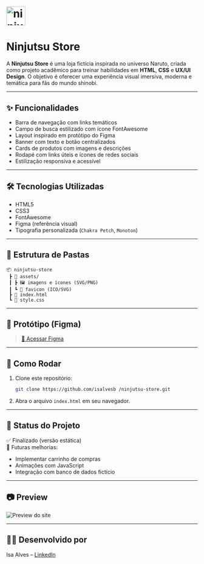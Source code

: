 # <img width="50" height="50" alt="ninjutsu-store-logo" src="https://github.com/user-attachments/assets/11a384f9-ad36-410c-a3d1-31ff76bb2bac" /><h1>Ninjutsu Store</h1>

A **Ninjutsu Store** é uma loja fictícia inspirada no universo Naruto, criada como projeto acadêmico para treinar habilidades em **HTML**, **CSS** e **UX/UI Design**. O objetivo é oferecer uma experiência visual imersiva, moderna e temática para fãs do mundo shinobi.

---

## ✨ Funcionalidades

- Barra de navegação com links temáticos
- Campo de busca estilizado com ícone FontAwesome
- Layout inspirado em protótipo do Figma
- Banner com texto e botão centralizados
- Cards de produtos com imagens e descrições
- Rodapé com links úteis e ícones de redes sociais
- Estilização responsiva e acessível

---

## 🛠️ Tecnologias Utilizadas

- HTML5
- CSS3
- FontAwesome
- Figma (referência visual)
- Tipografia personalizada (`Chakra Petch`, `Monoton`)

---

## 📁 Estrutura de Pastas

```
📦 ninjutsu-store
 ┣ 📁 assets/
 ┃ ┣ 🖼️ imagens e ícones (SVG/PNG)
 ┃ ┗ 🎯 favicon (ICO/SVG)
 ┣ 📄 index.html
 ┗ 🎨 style.css
```

---

## 🎨 Protótipo (Figma)

> [🔗 Acessar Figma](https://www.figma.com/design/sUCLV2SFEk55kKTFfW87JU/Ninjutsu-Store?node-id=71-42)

---

## 🚀 Como Rodar

1. Clone este repositório:
   ```bash
   git clone https://github.com/isalvesb /ninjutsu-store.git
   ```

2. Abra o arquivo `index.html` em seu navegador.

---

## 📌 Status do Projeto

✅ Finalizado (versão estática)  
🚧 Futuras melhorias:
- Implementar carrinho de compras
- Animações com JavaScript
- Integração com banco de dados fictício

---

## 📷 Preview

![Preview do site](https://media.licdn.com/dms/image/sync/v2/D4E27AQHCh6-KGLir6g/articleshare-shrink_1280_800/B4EZcn7zmsHYAQ-/0/1751322967003?e=1753311600&v=beta&t=RX5zmOwrVgoyfUaqMTmBtUNzpq0-P9HVdyjuTYw0WCI)

---

## 👩‍💻 Desenvolvido por

Isa Alves – [LinkedIn](www.linkedin.com/in/isalvesb) 
